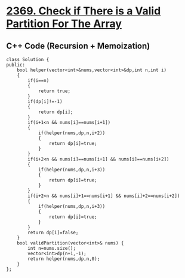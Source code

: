 # <a href="https://leetcode.com/problems/check-if-there-is-a-valid-partition-for-the-array/">2369. Check if There is a Valid Partition For The Array</a>

## C++ Code (Recursion + Memoization)
```
class Solution {
public:
    bool helper(vector<int>&nums,vector<int>&dp,int n,int i)
    {
        if(i==n)
        {
            return true;
        }
        if(dp[i]!=-1)
        {
            return dp[i];
        }
        if(i+1<n && nums[i]==nums[i+1])
        {
            if(helper(nums,dp,n,i+2))
            {
                return dp[i]=true;
            }
        }
        if(i+2<n && nums[i]==nums[i+1] && nums[i]==nums[i+2])
        {
            if(helper(nums,dp,n,i+3))
            {
                return dp[i]=true;
            }
        }
        if(i+2<n && nums[i]+1==nums[i+1] && nums[i]+2==nums[i+2])
        {
            if(helper(nums,dp,n,i+3))
            {
                return dp[i]=true;
            }
        }
        return dp[i]=false;
    }
    bool validPartition(vector<int>& nums) {
        int n=nums.size();
        vector<int>dp(n+1,-1);
        return helper(nums,dp,n,0);
    }
};
```